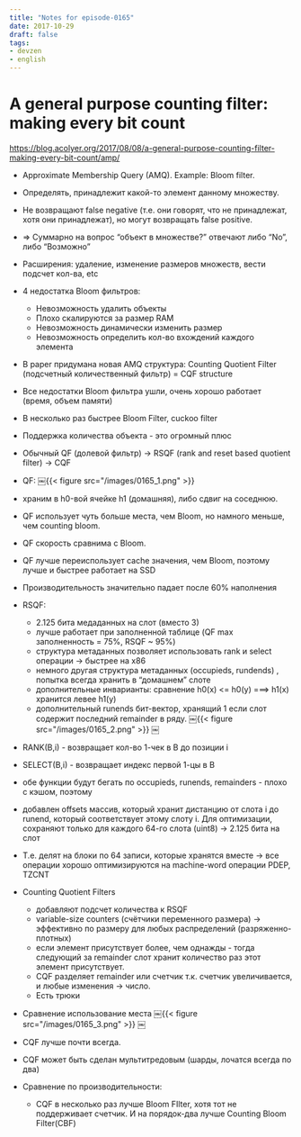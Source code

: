 ```yaml
---
title: "Notes for episode-0165"
date: 2017-10-29
draft: false
tags:
- devzen
- english
---
```


# A general purpose counting filter: making every bit count
https://blog.acolyer.org/2017/08/08/a-general-purpose-counting-filter-making-every-bit-count/amp/

- Approximate Membership Query (AMQ). Example: Bloom filter.
- Определять, принадлежит какой-то элемент данному множеству.
- Не возвращают false negative (т.е. они говорят, что не принадлежат, хотя они принадлежат), но могут возвращать false positive.
- => Суммарно на вопрос “объект в множестве?” отвечают либо “No”, либо “Возможно”
- Расширения: удаление, изменение размеров множеств, вести подсчет кол-ва, etc
- 4 недостатка Bloom фильтров:
    - Невозможность удалить объекты
    - Плохо скалируются за размер RAM
    - Невозможность динамически изменить размер
    - Невозможность определить кол-во вхождений каждого элемента
- В paper придумана новая AMQ структура: Counting Quotient Filter (подсчетный количественный фильтр) = CQF structure
- Все недостатки Bloom фильтра ушли, очень хорошо работает (время, объем памяти)
- В несколько раз быстрее Bloom Filter, cuckoo filter
- Поддержка количества объекта - это огромный плюс
- Обычный QF (долевой фильтр) -> RSQF (rank and reset based quotient filter) -> CQF
- QF:
￼{{< figure src="/images/0165_1.png" >}}
- храним в h0-вой ячейке h1 (домашняя), либо сдвиг на соседнюю.
- QF использует чуть больше места, чем Bloom, но намного меньше, чем counting bloom.
- QF скорость сравнима с Bloom.
- QF лучше переиспользует cache значения, чем Bloom, поэтому лучше и быстрее работает на SSD
- Производительность значительно падает после 60% наполнения
- RSQF:
    - 2.125 бита медаданных на слот (вместо 3)
    - лучше работает при заполненной таблице (QF max заполненность = 75%, RSQF ~ 95%)
    - структура метаданных позволяет использовать rank и select операции -> быстрее на x86
    - немного другая структура метаданных (occupieds, rundends) , попытка всегда хранить в “домашнем” слоте
    - дополнительные инварианты: сравнение h0(x) <= h0(y) ===> h1(x) хранится левее h1(y)
    - дополнительный runends бит-вектор, хранящий 1 если слот содержит последний remainder в ряду.
￼{{< figure src="/images/0165_2.png" >}}
￼
- RANK(B,i) - возвращает кол-во 1-чек в B до позиции i
- SELECT(B,i) - возвращает индекс первой 1-цы в B
- обе функции будут бегать по occupieds, runends, remainders - плохо с кэшом, поэтому
- добавлен offsets массив, который хранит дистанцию от слота i до runend, который соответствует этому слоту i. Для оптимизации, сохраняют только для каждого 64-го слота (uint8) -> 2.125 бита на слот
- Т.е. делят на блоки по 64 записи, которые хранятся вместе -> все операции хорошо оптимизируются на machine-word операции PDEP, TZCNT
- Counting Quotient Filters
    - добавляют подсчет количества к RSQF
    - variable-size counters (счётчики переменного размера) -> эффективно по размеру для любых распределений (разряженно-плотных)
    - если элемент присутствует более, чем однажды - тогда следующий за remainder слот хранит количество раз этот элемент присутствует.
    - CQF разделяет remainder или счетчик т.к. счетчик увеличивается, и любые изменения -> число.
    - Есть трюки
- Сравнение использование места
￼{{< figure src="/images/0165_3.png" >}}
￼
- CQF лучше почти всегда.
- CQF может быть сделан мультитредовым (шарды, лочатся всегда по два)

- Сравнение по производительности:
  - CQF в несколько раз лучше Bloom FIlter, хотя тот не поддерживает счетчик. И на порядок-два лучше Counting Bloom Filter(CBF)

